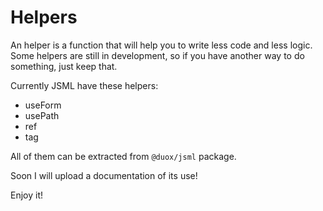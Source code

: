 # Helpers

An helper is a function that will help you to write less code and less logic.
Some helpers are still in development, so if you have another way to do something, just keep that.

Currently JSML have these helpers:

- useForm
- usePath
- ref
- tag

All of them can be extracted from `@duox/jsml` package.

Soon I will upload a documentation of its use!

Enjoy it!
